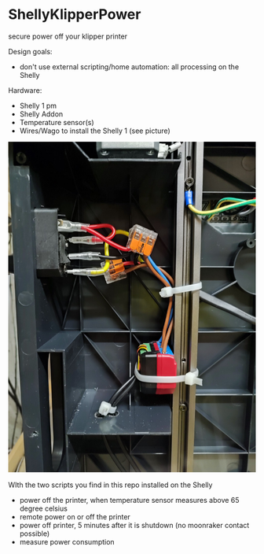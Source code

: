 # ShellyKlipperPower
secure power off your klipper printer

Design goals:
* don't use external scripting/home automation: all processing on the Shelly

Hardware:
* Shelly 1 pm
* Shelly Addon
* Temperature sensor(s)
* Wires/Wago to install the Shelly 1 (see picture)

![Installation on my Sovol SV 08](https://github.com/FotoFieber/ShellyKlipperPower/blob/main/shelly_sv08.jpg?raw=true)

WIth the two scripts you find in this repo installed on the Shelly
* power off the printer, when temperature sensor measures above 65 degree celsius
* remote power on or off the printer
* power off printer, 5 minutes after it is shutdown (no moonraker contact possible)
* measure power consumption
